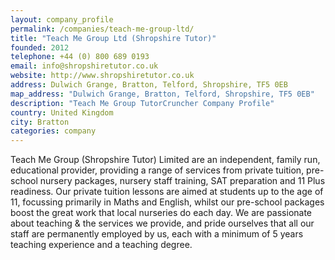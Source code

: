 ```yaml
---
layout: company_profile
permalink: /companies/teach-me-group-ltd/
title: "Teach Me Group Ltd (Shropshire Tutor)"
founded: 2012
telephone: +44 (0) 800 689 0193
email: info@shropshiretutor.co.uk
website: http://www.shropshiretutor.co.uk
address: Dulwich Grange, Bratton, Telford, Shropshire, TF5 0EB
map_address: "Dulwich Grange, Bratton, Telford, Shropshire, TF5 0EB"
description: "Teach Me Group TutorCruncher Company Profile"
country: United Kingdom
city: Bratton
categories: company
---
```

Teach Me Group (Shropshire Tutor) Limited are an independent, family run, educational provider, providing a range 
of services from private tuition, pre-school nursery packages, nursery staff training, SAT preparation and  11 Plus 
readiness. Our private tuition lessons are aimed at students up to the age of 11, focussing primarily in Maths and 
English, whilst our pre-school packages boost the great work that local nurseries do each day. We are passionate about 
teaching & the services we provide, and pride ourselves that all our staff are permanently employed by us, each with a 
minimum of 5 years teaching experience and a teaching degree.